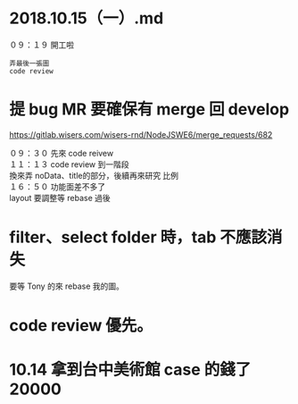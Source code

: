 # 2018.10.15（一）.md

０９：１９ 開工啦  
```
弄最後一張圖
code review
```
# 提 bug MR 要確保有 merge 回 develop
https://gitlab.wisers.com/wisers-rnd/NodeJSWE6/merge_requests/682

０９：３０ 先來 code reivew  
１１：１３ code review 到一階段  
換來弄 noData、title的部分，後續再來研究 比例  
１６：５０ 功能面差不多了  
layout 要調整等 rebase 過後  
# filter、select folder 時，tab 不應該消失

要等 Tony 的來 rebase 我的圖。  

# code review 優先。
# 10.14 拿到台中美術館 case 的錢了 20000
